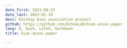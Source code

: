 ```yaml
---
date_first: 2021-08-23
date_last: 2023-02-19
desc: Kinship bias association project
github: https://github.com/OchoaLab/bias-assoc-paper
lang: R, bash, LaTeX, markdown
title: bias-assoc-paper

---
```

